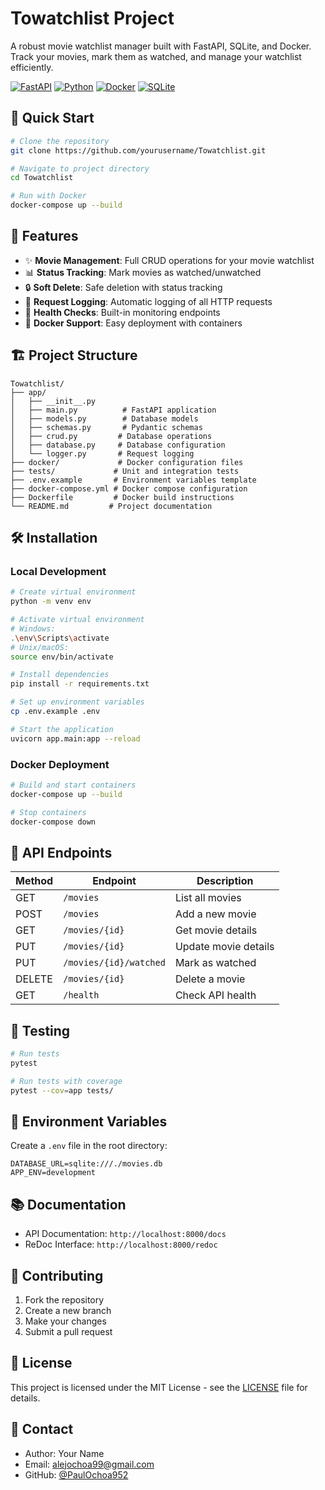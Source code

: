 # Towatchlist Project

A robust movie watchlist manager built with FastAPI, SQLite, and Docker. Track your movies, mark them as watched, and manage your watchlist efficiently.

[![FastAPI](https://img.shields.io/badge/FastAPI-005571?style=for-the-badge&logo=fastapi)](https://fastapi.tiangolo.com)
[![Python](https://img.shields.io/badge/Python-3776AB?style=for-the-badge&logo=python&logoColor=white)](https://www.python.org)
[![Docker](https://img.shields.io/badge/Docker-2496ED?style=for-the-badge&logo=docker&logoColor=white)](https://www.docker.com)
[![SQLite](https://img.shields.io/badge/SQLite-003B57?style=for-the-badge&logo=sqlite&logoColor=white)](https://www.sqlite.org)

## 🚀 Quick Start

```bash
# Clone the repository
git clone https://github.com/yourusername/Towatchlist.git

# Navigate to project directory
cd Towatchlist

# Run with Docker
docker-compose up --build
```

## 🎯 Features

- ✨ **Movie Management**: Full CRUD operations for your movie watchlist
- 📊 **Status Tracking**: Mark movies as watched/unwatched
- 🔒 **Soft Delete**: Safe deletion with status tracking
- 📝 **Request Logging**: Automatic logging of all HTTP requests
- 🏥 **Health Checks**: Built-in monitoring endpoints
- 🐳 **Docker Support**: Easy deployment with containers

## 🏗️ Project Structure

```
Towatchlist/
├── app/
│   ├── __init__.py
│   ├── main.py          # FastAPI application
│   ├── models.py        # Database models
│   ├── schemas.py       # Pydantic schemas
│   ├── crud.py         # Database operations
│   ├── database.py     # Database configuration
│   └── logger.py       # Request logging
├── docker/             # Docker configuration files
├── tests/             # Unit and integration tests
├── .env.example       # Environment variables template
├── docker-compose.yml # Docker compose configuration
├── Dockerfile         # Docker build instructions
└── README.md         # Project documentation
```

## 🛠️ Installation

### Local Development

```bash
# Create virtual environment
python -m venv env

# Activate virtual environment
# Windows:
.\env\Scripts\activate
# Unix/macOS:
source env/bin/activate

# Install dependencies
pip install -r requirements.txt

# Set up environment variables
cp .env.example .env

# Start the application
uvicorn app.main:app --reload
```

### Docker Deployment

```bash
# Build and start containers
docker-compose up --build

# Stop containers
docker-compose down
```

## 🔌 API Endpoints

| Method | Endpoint | Description |
|--------|----------|-------------|
| GET | `/movies` | List all movies |
| POST | `/movies` | Add a new movie |
| GET | `/movies/{id}` | Get movie details |
| PUT | `/movies/{id}` | Update movie details |
| PUT | `/movies/{id}/watched` | Mark as watched |
| DELETE | `/movies/{id}` | Delete a movie |
| GET | `/health` | Check API health |

## 🧪 Testing

```bash
# Run tests
pytest

# Run tests with coverage
pytest --cov=app tests/
```

## 🔐 Environment Variables

Create a `.env` file in the root directory:

```env
DATABASE_URL=sqlite:///./movies.db
APP_ENV=development
```

## 📚 Documentation

- API Documentation: `http://localhost:8000/docs`
- ReDoc Interface: `http://localhost:8000/redoc`

## 🤝 Contributing

1. Fork the repository
2. Create a new branch
3. Make your changes
4. Submit a pull request

## 📄 License

This project is licensed under the MIT License - see the [LICENSE](LICENSE) file for details.

## 👥 Contact

- Author: Your Name
- Email: alejochoa99@gmail.com
- GitHub: [@PaulOchoa952](https://github.com/PaulOchoa952)